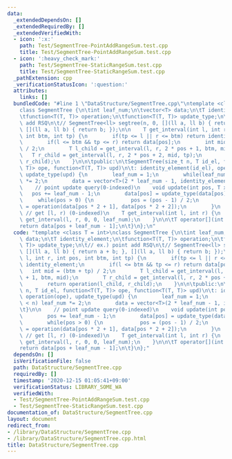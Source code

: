 ```yaml
---
data:
  _extendedDependsOn: []
  _extendedRequiredBy: []
  _extendedVerifiedWith:
  - icon: ':x:'
    path: Test/SegmentTree-PointAddRangeSum.test.cpp
    title: Test/SegmentTree-PointAddRangeSum.test.cpp
  - icon: ':heavy_check_mark:'
    path: Test/SegmentTree-StaticRangeSum.test.cpp
    title: Test/SegmentTree-StaticRangeSum.test.cpp
  _pathExtension: cpp
  _verificationStatusIcon: ':question:'
  attributes:
    links: []
  bundledCode: "#line 1 \"DataStructure/SegmentTree.cpp\"\ntemplate <class T = int>\n\
    class SegmentTree {\n\tint leaf_num;\n\tvector<T> data;\n\tT identity_element;\n\
    \tfunction<T(T, T)> operation;\n\tfunction<T(T, T)> update_type;\n\t// ex.) point\
    \ add RSQ\n\t// SegmentTree<ll> segtree(n, 0, [](ll a, ll b) { return a + b; },\
    \ [](ll a, ll b) { return b; });\n\n    T get_interval(int l, int r, int pos,\
    \ int btm, int tp) {\n        if(tp <= l || r <= btm) return identity_element;\n\
    \        if(l <= btm && tp <= r) return data[pos];\n        int mid = (btm + tp)\
    \ / 2;\n        T l_child = get_interval(l, r, 2 * pos + 1, btm, mid);\n     \
    \   T r_child = get_interval(l, r, 2 * pos + 2, mid, tp);\n        return operation(l_child,\
    \ r_child);\n    }\n\n\tpublic:\n\tSegmentTree(size_t n, T id_el, function<T(T,\
    \ T)> ope, function<T(T, T)> upd)\n\t: identity_element(id_el), operation(ope),\
    \ update_type(upd) {\n        leaf_num = 1;\n        while(leaf_num < n) leaf_num\
    \ *= 2;\n        data = vector<T>(2 * leaf_num - 1, identity_element);\n\t}\n\n\
    \    // point update query(0-indexed)\n    void update(int pos, T x) {\n     \
    \   pos += leaf_num - 1;\n        data[pos] = update_type(data[pos], x);\n   \
    \     while(pos > 0) {\n            pos = (pos - 1) / 2;\n            data[pos]\
    \ = operation(data[pos * 2 + 1], data[pos * 2 + 2]);\n        }\n    }\n\n   \
    \ // get [l, r) (0-indexed)\n    T get_interval(int l, int r) {\n        return\
    \ get_interval(l, r, 0, 0, leaf_num);\n    }\n\n\tT operator[](int pos) {\n\t\t\
    return data[pos + leaf_num - 1];\n\t}\n};\n"
  code: "template <class T = int>\nclass SegmentTree {\n\tint leaf_num;\n\tvector<T>\
    \ data;\n\tT identity_element;\n\tfunction<T(T, T)> operation;\n\tfunction<T(T,\
    \ T)> update_type;\n\t// ex.) point add RSQ\n\t// SegmentTree<ll> segtree(n, 0,\
    \ [](ll a, ll b) { return a + b; }, [](ll a, ll b) { return b; });\n\n    T get_interval(int\
    \ l, int r, int pos, int btm, int tp) {\n        if(tp <= l || r <= btm) return\
    \ identity_element;\n        if(l <= btm && tp <= r) return data[pos];\n     \
    \   int mid = (btm + tp) / 2;\n        T l_child = get_interval(l, r, 2 * pos\
    \ + 1, btm, mid);\n        T r_child = get_interval(l, r, 2 * pos + 2, mid, tp);\n\
    \        return operation(l_child, r_child);\n    }\n\n\tpublic:\n\tSegmentTree(size_t\
    \ n, T id_el, function<T(T, T)> ope, function<T(T, T)> upd)\n\t: identity_element(id_el),\
    \ operation(ope), update_type(upd) {\n        leaf_num = 1;\n        while(leaf_num\
    \ < n) leaf_num *= 2;\n        data = vector<T>(2 * leaf_num - 1, identity_element);\n\
    \t}\n\n    // point update query(0-indexed)\n    void update(int pos, T x) {\n\
    \        pos += leaf_num - 1;\n        data[pos] = update_type(data[pos], x);\n\
    \        while(pos > 0) {\n            pos = (pos - 1) / 2;\n            data[pos]\
    \ = operation(data[pos * 2 + 1], data[pos * 2 + 2]);\n        }\n    }\n\n   \
    \ // get [l, r) (0-indexed)\n    T get_interval(int l, int r) {\n        return\
    \ get_interval(l, r, 0, 0, leaf_num);\n    }\n\n\tT operator[](int pos) {\n\t\t\
    return data[pos + leaf_num - 1];\n\t}\n};"
  dependsOn: []
  isVerificationFile: false
  path: DataStructure/SegmentTree.cpp
  requiredBy: []
  timestamp: '2020-12-15 01:05:41+09:00'
  verificationStatus: LIBRARY_SOME_WA
  verifiedWith:
  - Test/SegmentTree-PointAddRangeSum.test.cpp
  - Test/SegmentTree-StaticRangeSum.test.cpp
documentation_of: DataStructure/SegmentTree.cpp
layout: document
redirect_from:
- /library/DataStructure/SegmentTree.cpp
- /library/DataStructure/SegmentTree.cpp.html
title: DataStructure/SegmentTree.cpp
---
```

